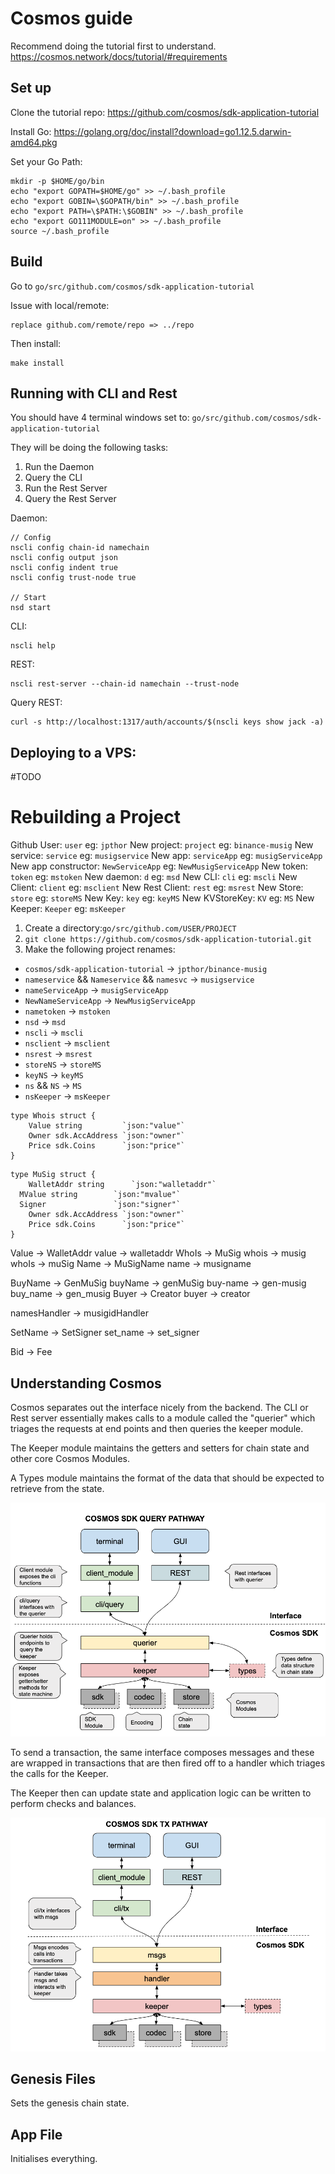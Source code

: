# Cosmos guide

Recommend doing the tutorial first to understand.
https://cosmos.network/docs/tutorial/#requirements


## Set up

Clone the tutorial repo:
https://github.com/cosmos/sdk-application-tutorial


Install Go:
https://golang.org/doc/install?download=go1.12.5.darwin-amd64.pkg

Set your Go Path:
```
mkdir -p $HOME/go/bin
echo "export GOPATH=$HOME/go" >> ~/.bash_profile
echo "export GOBIN=\$GOPATH/bin" >> ~/.bash_profile
echo "export PATH=\$PATH:\$GOBIN" >> ~/.bash_profile
echo "export GO111MODULE=on" >> ~/.bash_profile
source ~/.bash_profile
```

## Build

Go to `go/src/github.com/cosmos/sdk-application-tutorial`

Issue with local/remote:
```
replace github.com/remote/repo => ../repo
```

Then install:
```
make install
```

## Running with CLI and Rest

You should have 4 terminal windows set to: `go/src/github.com/cosmos/sdk-application-tutorial`

They will be doing the following tasks:
1. Run the Daemon
2. Query the CLI
3. Run the Rest Server
4. Query the Rest Server

Daemon:
```
// Config
nscli config chain-id namechain
nscli config output json
nscli config indent true
nscli config trust-node true

// Start
nsd start
```

CLI:
```
nscli help
```

REST:
```
nscli rest-server --chain-id namechain --trust-node
```

Query REST:
```
curl -s http://localhost:1317/auth/accounts/$(nscli keys show jack -a)
```


## Deploying to a VPS:

#TODO


# Rebuilding a Project

Github User: `user` eg: `jpthor`
New project: `project` eg: `binance-musig`
New service: `service` eg: `musigservice`
New app: `serviceApp` eg: `musigServiceApp`
New app constructor: `NewServiceApp` eg: `NewMusigServiceApp`
New token: `token` eg: `mstoken`
New daemon: `d` eg: `msd`
New CLI: `cli` eg: `mscli`
New Client: `client` eg: `msclient`
New Rest Client: `rest` eg: `msrest`
New Store: `store` eg: `storeMS`
New Key: `key` eg: `keyMS`
New KVStoreKey: `KV` eg: `MS`
New Keeper: `Keeper` eg: `msKeeper`



1) Create a directory:`go/src/github.com/USER/PROJECT`
2) `git clone https://github.com/cosmos/sdk-application-tutorial.git`
3) Make the following project renames:

- `cosmos/sdk-application-tutorial` -> `jpthor/binance-musig`
- `nameservice` && `Nameservice` && `namesvc` -> `musigservice`
- `nameServiceApp` -> `musigServiceApp`
- `NewNameServiceApp` -> `NewMusigServiceApp`
- `nametoken` -> `mstoken`
- `nsd` -> `msd`
- `nscli` -> `mscli`
- `nsclient` -> `msclient`
- `nsrest` -> `msrest`
- `storeNS` -> `storeMS`
- `keyNS` -> `keyMS`
- `ns` && `NS` -> `MS`
-  `nsKeeper` -> `msKeeper`


```
type Whois struct {
	Value string         `json:"value"`
	Owner sdk.AccAddress `json:"owner"`
	Price sdk.Coins      `json:"price"`
}
```

```
type MuSig struct {
	WalletAddr string      `json:"walletaddr"`
  MValue string        `json:"mvalue"`
  Signer               `json:"signer"`
	Owner sdk.AccAddress `json:"owner"`
	Price sdk.Coins      `json:"price"`
}
```

Value -> WalletAddr
value -> walletaddr
WhoIs -> MuSig
whois -> musig
whoIs -> muSig
Name -> MuSigName
name -> musigname

BuyName -> GenMuSig
buyName -> genMuSig
buy-name -> gen-musig
buy_name -> gen_musig
Buyer -> Creator
buyer -> creator

namesHandler -> musigidHandler

SetName -> SetSigner
set_name -> set_signer

Bid -> Fee







## Understanding Cosmos

Cosmos separates out the interface nicely from the backend. The CLI or Rest server essentially makes calls to a module called the "querier" which triages the requests at end points and then queries the keeper module.

The Keeper module maintains the getters and setters for chain state and other core Cosmos Modules.

A Types module maintains the format of the data that should be expected to retrieve from the state.


![Cosmos Query Pathway](https://github.com/jpthor/blockchain/blob/master/images/cosmos-query-pathway.png)


To send a transaction, the same interface composes messages and these are wrapped in transactions that are then fired off to a handler which triages the calls for the Keeper.

The Keeper then can update state and application logic can be written to perform checks and balances.


![Cosmos Tx Pathway](https://github.com/jpthor/blockchain/blob/master/images/cosmos-tx-pathway.png)

## Genesis Files

Sets the genesis chain state.

## App File

Initialises everything.
